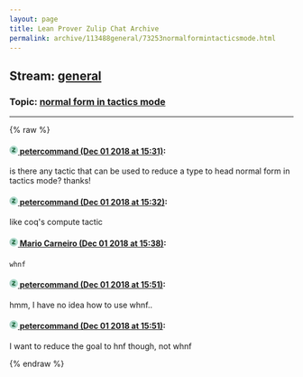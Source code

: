 ```yaml
---
layout: page
title: Lean Prover Zulip Chat Archive 
permalink: archive/113488general/73253normalformintacticsmode.html
---
```


## Stream: [general](index.html)
### Topic: [normal form in tactics mode](73253normalformintacticsmode.html)

---


{% raw %}
#### [![Click to go to Zulip](../../assets/img/zulip2.png) petercommand (Dec 01 2018 at 15:31)](https://leanprover.zulipchat.com/#narrow/stream/113488-general/topic/normal%20form%20in%20tactics%20mode/near/150685526):
is there any tactic that can be used to reduce a type to head normal form in tactics mode? thanks!

#### [![Click to go to Zulip](../../assets/img/zulip2.png) petercommand (Dec 01 2018 at 15:32)](https://leanprover.zulipchat.com/#narrow/stream/113488-general/topic/normal%20form%20in%20tactics%20mode/near/150685572):
like coq's compute tactic

#### [![Click to go to Zulip](../../assets/img/zulip2.png) Mario Carneiro (Dec 01 2018 at 15:38)](https://leanprover.zulipchat.com/#narrow/stream/113488-general/topic/normal%20form%20in%20tactics%20mode/near/150685787):
`whnf`

#### [![Click to go to Zulip](../../assets/img/zulip2.png) petercommand (Dec 01 2018 at 15:51)](https://leanprover.zulipchat.com/#narrow/stream/113488-general/topic/normal%20form%20in%20tactics%20mode/near/150686132):
hmm, I have no idea how to use whnf..

#### [![Click to go to Zulip](../../assets/img/zulip2.png) petercommand (Dec 01 2018 at 15:51)](https://leanprover.zulipchat.com/#narrow/stream/113488-general/topic/normal%20form%20in%20tactics%20mode/near/150686137):
I want to reduce the goal to hnf though, not whnf


{% endraw %}
